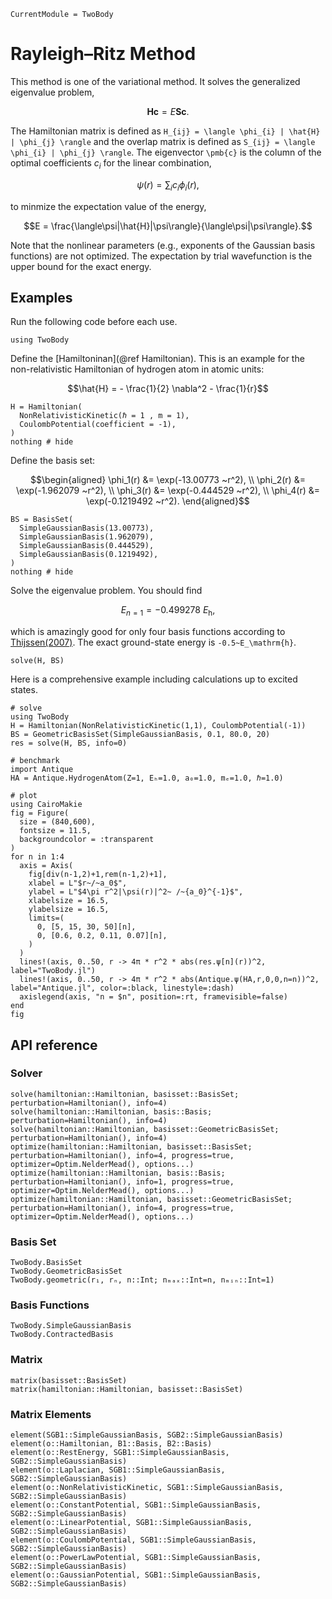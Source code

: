 ```@meta
CurrentModule = TwoBody
```

# Rayleigh–Ritz Method

This method is one of the variational method. It solves the generalized eigenvalue problem,
```math
\pmb{H} \pmb{c} = E \pmb{S} \pmb{c}.
```
The Hamiltonian matrix is defined as ``H_{ij} = \langle \phi_{i} | \hat{H} | \phi_{j} \rangle`` and the overlap matrix is defined as ``S_{ij} = \langle \phi_{i} | \phi_{j} \rangle``. The eigenvector ``\pmb{c}`` is the column of the optimal coefficients $c_i$ for the linear combination,
```math
\psi(r) = \sum_i c_i \phi_i(r),
```
to minmize the expectation value of the energy,
```math
E = \frac{\langle\psi|\hat{H}|\psi\rangle}{\langle\psi|\psi\rangle}.
```
Note that the nonlinear parameters (e.g., exponents of the Gaussian basis functions) are not optimized. The expectation by trial wavefunction is the upper bound for the exact energy.

## Examples

Run the following code before each use.

```@example example
using TwoBody
```

Define the [Hamiltoninan](@ref Hamiltonian). This is an example for the non-relativistic Hamiltonian of hydrogen atom in atomic units:
```math
\hat{H} = 
- \frac{1}{2} \nabla^2
- \frac{1}{r}
```

```@example example
H = Hamiltonian(
  NonRelativisticKinetic(ℏ = 1 , m = 1),
  CoulombPotential(coefficient = -1),
)
nothing # hide
```

Define the basis set:

```math
\begin{aligned}
  \phi_1(r) &= \exp(-13.00773 ~r^2), \\
  \phi_2(r) &= \exp(-1.962079 ~r^2), \\
  \phi_3(r) &= \exp(-0.444529 ~r^2), \\
  \phi_4(r) &= \exp(-0.1219492 ~r^2).
\end{aligned}
```
```@example example
BS = BasisSet(
  SimpleGaussianBasis(13.00773),
  SimpleGaussianBasis(1.962079),
  SimpleGaussianBasis(0.444529),
  SimpleGaussianBasis(0.1219492),
)
nothing # hide
```

Solve the eigenvalue problem. You should find
```math
E_{n=1} = -0.499278~E_\mathrm{h},
```
which is amazingly good for only four basis functions according to [Thijssen(2007)](https://doi.org/10.1017/CBO9781139171397). The exact ground-state energy is ``-0.5~E_\mathrm{h}``.

```@repl example
solve(H, BS)
```

Here is a comprehensive example including calculations up to excited states.

```@example example
# solve
using TwoBody
H = Hamiltonian(NonRelativisticKinetic(1,1), CoulombPotential(-1))
BS = GeometricBasisSet(SimpleGaussianBasis, 0.1, 80.0, 20)
res = solve(H, BS, info=0)

# benchmark
import Antique
HA = Antique.HydrogenAtom(Z=1, Eₕ=1.0, a₀=1.0, mₑ=1.0, ℏ=1.0)

# plot
using CairoMakie
fig = Figure(
  size = (840,600),
  fontsize = 11.5,
  backgroundcolor = :transparent
)
for n in 1:4
  axis = Axis(
    fig[div(n-1,2)+1,rem(n-1,2)+1],
    xlabel = L"$r~/~a_0$",
    ylabel = L"$4\pi r^2|\psi(r)|^2~ /~{a_0}^{-1}$",
    xlabelsize = 16.5,
    ylabelsize = 16.5,
    limits=(
      0, [5, 15, 30, 50][n],
      0, [0.6, 0.2, 0.11, 0.07][n],
    )
  )
  lines!(axis, 0..50, r -> 4π * r^2 * abs(res.ψ[n](r))^2, label="TwoBody.jl")
  lines!(axis, 0..50, r -> 4π * r^2 * abs(Antique.ψ(HA,r,0,0,n=n))^2, label="Antique.jl", color=:black, linestyle=:dash)
  axislegend(axis, "n = $n", position=:rt, framevisible=false)
end
fig
```

## API reference

### Solver

```@docs; canonical=false
solve(hamiltonian::Hamiltonian, basisset::BasisSet; perturbation=Hamiltonian(), info=4)
solve(hamiltonian::Hamiltonian, basis::Basis; perturbation=Hamiltonian(), info=4)
solve(hamiltonian::Hamiltonian, basisset::GeometricBasisSet; perturbation=Hamiltonian(), info=4)
optimize(hamiltonian::Hamiltonian, basisset::BasisSet; perturbation=Hamiltonian(), info=4, progress=true, optimizer=Optim.NelderMead(), options...)
optimize(hamiltonian::Hamiltonian, basis::Basis; perturbation=Hamiltonian(), info=1, progress=true, optimizer=Optim.NelderMead(), options...)
optimize(hamiltonian::Hamiltonian, basisset::GeometricBasisSet; perturbation=Hamiltonian(), info=4, progress=true, optimizer=Optim.NelderMead(), options...)
```

### Basis Set

```@docs; canonical=false
TwoBody.BasisSet
TwoBody.GeometricBasisSet
TwoBody.geometric(r₁, rₙ, n::Int; nₘₐₓ::Int=n, nₘᵢₙ::Int=1)
```

### Basis Functions

```@docs; canonical=false
TwoBody.SimpleGaussianBasis
TwoBody.ContractedBasis
```

### Matrix

```@docs; canonical=false
matrix(basisset::BasisSet)
matrix(hamiltonian::Hamiltonian, basisset::BasisSet)
```

### Matrix Elements

```@docs; canonical=false
element(SGB1::SimpleGaussianBasis, SGB2::SimpleGaussianBasis)
element(o::Hamiltonian, B1::Basis, B2::Basis)
element(o::RestEnergy, SGB1::SimpleGaussianBasis, SGB2::SimpleGaussianBasis)
element(o::Laplacian, SGB1::SimpleGaussianBasis, SGB2::SimpleGaussianBasis)
element(o::NonRelativisticKinetic, SGB1::SimpleGaussianBasis, SGB2::SimpleGaussianBasis)
element(o::ConstantPotential, SGB1::SimpleGaussianBasis, SGB2::SimpleGaussianBasis)
element(o::LinearPotential, SGB1::SimpleGaussianBasis, SGB2::SimpleGaussianBasis)
element(o::CoulombPotential, SGB1::SimpleGaussianBasis, SGB2::SimpleGaussianBasis)
element(o::PowerLawPotential, SGB1::SimpleGaussianBasis, SGB2::SimpleGaussianBasis)
element(o::GaussianPotential, SGB1::SimpleGaussianBasis, SGB2::SimpleGaussianBasis)
```
